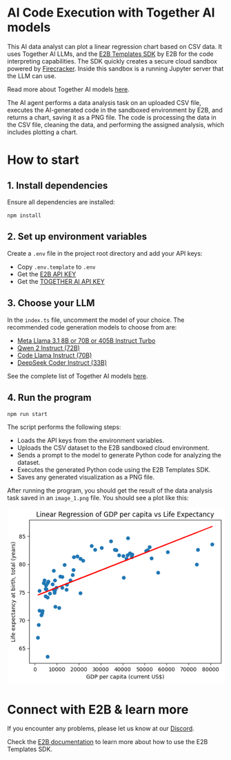 # AI Code Execution with Together AI models

This AI data analyst can plot a linear regression chart based on CSV data. It uses Together AI LLMs, and the [E2B Templates SDK](https://github.com/e2b-dev/E2B) by E2B for the code interpreting capabilities. The SDK quickly creates a secure cloud sandbox powered by [Firecracker](https://github.com/firecracker-microvm/firecracker). Inside this sandbox is a running Jupyter server that the LLM can use.

Read more about Together AI models [here](https://api.together.ai/models).

The AI agent performs a data analysis task on an uploaded CSV file, executes the AI-generated code in the sandboxed environment by E2B, and returns a chart, saving it as a PNG file. The code is processing the data in the CSV file, cleaning the data, and performing the assigned analysis, which includes plotting a chart.

# How to start

## 1. Install dependencies

Ensure all dependencies are installed:

```
npm install
```

## 2. Set up environment variables

Create a `.env` file in the project root directory and add your API keys:

- Copy `.env.template` to `.env`
- Get the [E2B API KEY](https://e2b.dev/docs/getting-started/api-key)
- Get the [TOGETHER AI API KEY](https://api.together.xyz/settings/api-keys)

## 3. Choose your LLM

In the `index.ts` file, uncomment the model of your choice. The recommended code generation models to choose from are:
- [Meta Llama 3.1 8B or 70B or 405B Instruct Turbo](https://api.together.ai/models/meta-llama/Meta-Llama-3.1-405B-Instruct-Turbo)
- [Qwen 2 Instruct (72B)](https://api.together.ai/playground/chat/Qwen/Qwen2-72B-Instruct)
- [Code Llama Instruct (70B)](https://api.together.ai/models/codellama/CodeLlama-70b-Instruct-hf)
- [DeepSeek Coder Instruct (33B)](https://api.together.ai/playground/chat/deepseek-ai/deepseek-coder-33b-instruct)

See the complete list of Together AI models [here](https://api.together.ai/models).

## 4. Run the program

```
npm run start
```

The script performs the following steps:
    
- Loads the API keys from the environment variables.
- Uploads the CSV dataset to the E2B sandboxed cloud environment.
- Sends a prompt to the model to generate Python code for analyzing the dataset.
- Executes the generated Python code using the E2B Templates SDK.
- Saves any generated visualization as a PNG file.
  

After running the program, you should get the result of the data analysis task saved in an `image_1.png` file. You should see a plot like this:

![Example of the output](image_1.png)


# Connect with E2B & learn more
If you encounter any problems, please let us know at our [Discord](https://discord.com/invite/U7KEcGErtQ).

Check the [E2B documentation](https://e2b.dev/docs) to learn more about how to use the E2B Templates SDK.